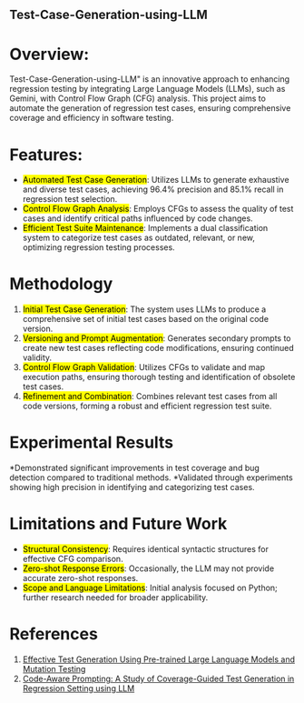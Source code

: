 ## Test-Case-Generation-using-LLM

# Overview:
Test-Case-Generation-using-LLM" is an innovative approach to enhancing regression testing by integrating Large Language Models (LLMs), such as Gemini, with Control Flow Graph (CFG) analysis. This project aims to automate the generation of regression test cases, ensuring comprehensive coverage and efficiency in software testing.

# Features:
* <mark>Automated Test Case Generation</mark>: Utilizes LLMs to generate exhaustive and diverse test cases, achieving 96.4% precision and 85.1% recall in regression test selection.
* <mark>Control Flow Graph Analysis</mark>: Employs CFGs to assess the quality of test cases and identify critical paths influenced by code changes.
* <mark>Efficient Test Suite Maintenance</mark>: Implements a dual classification system to categorize test cases as outdated, relevant, or new, optimizing regression testing processes.

# Methodology  

1) <mark>Initial Test Case Generation</mark>: The system uses LLMs to produce a comprehensive set of initial test cases based on the original code version.
2) <mark>Versioning and Prompt Augmentation</mark>: Generates secondary prompts to create new test cases reflecting code modifications, ensuring continued validity.
3) <mark>Control Flow Graph Validation</mark>: Utilizes CFGs to validate and map execution paths, ensuring thorough testing and identification of obsolete test cases.
4) <mark>Refinement and Combination</mark>: Combines relevant test cases from all code versions, forming a robust and efficient regression test suite.

# Experimental Results
*Demonstrated significant improvements in test coverage and bug detection compared to traditional methods.
*Validated through experiments showing high precision in identifying and categorizing test cases.

# Limitations and Future Work
* <mark>Structural Consistency</mark>: Requires identical syntactic structures for effective CFG comparison.
* <mark>Zero-shot Response Errors</mark>: Occasionally, the LLM may not provide accurate zero-shot responses.
* <mark>Scope and Language Limitations</mark>: Initial analysis focused on Python; further research needed for broader applicability.

# References
1) [Effective Test Generation Using Pre-trained Large Language Models and Mutation Testing](https://arxiv.org/abs/2308.16557)
2) [Code-Aware Prompting: A Study of Coverage-Guided Test Generation in Regression Setting using LLM](https://arxiv.org/abs/2402.00097)
